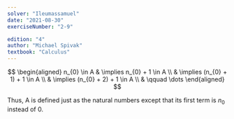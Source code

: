 ```yaml
---
solver: "Ileumassamuel"
date: "2021-08-30"
exerciseNumber: "2-9"

edition: "4"
author: "Michael Spivak"
textbook: "Calculus"
---
```


$$
\begin{aligned}
n_{0} \in A & \implies n_{0} + 1 \in A \\
& \implies (n_{0} + 1) + 1 \in A \\
& \implies (n_{0} + 2) + 1 \in A \\
& \qquad \dots
\end{aligned}
$$


Thus, A is defined just as the natural numbers except that its first
term is $n_{0}$ instead of 0.
